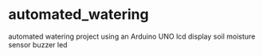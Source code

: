 # automated_watering
automated watering project using an Arduino UNO
lcd display
soil moisture sensor
buzzer
led
